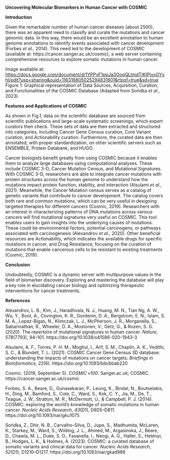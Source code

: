
**Uncovering Molecular Biomarkers in Human Cancer with COSMIC**

**Introduction**

Given the remarkable number of human cancer diseases (about 2500), there was an apparent need to classify and curate the mutations and cancer genomic data. In this way, there would be an excellent annotation to human genome annotations to identify events associated with cancer development (Forbes _et al.,_ 2014). This need led to the development of COSMIC (available at: https\://cancer.sanger.ac.uk/cosmic), a web server containing comprehensive resources to explore somatic mutations in human cancer.

Image available at: https://docs.google.com/document/d/1YPPyF1ppJa3OoqQLtmdTiKtPjxxGYvhl/edit?usp=sharing&ouid=116316805025294831601&rtpof=true&sd=true
Figure 1: Graphical representation of Data Sources, Acquisition, Curation, and Functionalities of the COSMIC Database (Adapted from Sońdka _et al.,_ 2023).

**Features and Applications of COSMIC**

As shown in Fig.1, data on the scientific database are sourced from scientific publications and large-scale systematic screenings, which expert curators then check. These sets of data are then extracted and structured into categories, including Cancer Gene Census curation, Core Variant curation, and Actionability curation. Furthermore, the curated data are then annotated, with proper standardization, on other scientific servers such as ENSEMBLE, Protein Databank, and HUGO.

Cancer biologists benefit greatly from using COSMIC because it enables them to analyze large databases using computational analyses. These include COSMIC 3-D, Cancer Mutation Census, and Mutational Signatures. With COSMIC 3-D, researchers are able to integrate cancer mutations with protein structures across the human genome to understand how the mutations impact protein function, stability, and interaction (Alsulami _et al.,_ 2021). Meanwhile, the Cancer Mutation census serves as a catalog of genetic variants that contribute to cancer development. The catalog covers both rare and common mutations, which can be very useful in designing targeted therapies for different cancers (Cosmic, 2019). Researchers with an interest in characterizing patterns of DNA mutations across various cancers will find mutational signatures very useful on COSMIC. This tool enables users to gain insights into the underlying causes of mutations. These could be environmental factors, potential carcinogens, or pathways associated with carcinogenesis (Alexandrov _et al.,_ 2020). Other beneficial resources are Actionability, which indicates the available drugs for specific mutations in cancer, and Drug Resistance, focusing on the curation of mutations that enable cancerous cells to be resistant to existing treatments (Cosmic, 2019).

**Conclusion**

Undoubtedly, COSMIC is a dynamic server with multipurpose values in the field of biomarker discovery. Exploring and mastering the database will play a key role in elucidating cancer biology and optimizing therapeutic interventions for cancer treatments.

**References**

Alexandrov, L. B., Kim, J., Haradhvala, N. J., Huang, M. N., Tian Ng, A. W., Wu, Y., Boot, A., Covington, K. R., Gordenin, D. A., Bergstrom, E. N., Islam, S. M. A., Lopez-Bigas, N., Klimczak, L. J., McPherson, J. R., Morganella, S., Sabarinathan, R., Wheeler, D. A., Mustonen, V., Getz, G., & Rozen, S. G. (2020). The repertoire of mutational signatures in human cancer. _Nature_, _578_(7793), 94–101. https\://doi.org/10.1038/s41586-020-1943-3

Alsulami, A. F., Torres, P. H. M., Moghul, I., Arif, S. M., Chaplin, A. K., Vedithi, S. C., & Blundell, T. L. (2021). COSMIC Cancer Gene Census 3D database: understanding the impacts of mutations on cancer targets. _Briefings in Bioinformatics_, _22_(6). https\://doi.org/10.1093/bib/bbab220

Cosmic. (2019, September 5). _COSMIC v100_. Sanger.ac.uk; COSMIC. https\://cancer.sanger.ac.uk/cosmic

Forbes, S. A., Beare, D., Gunasekaran, P., Leung, K., Bindal, N., Boutselakis, H., Ding, M., Bamford, S., Cole, C., Ward, S., Kok, C. Y., Jia, M., De, T., Teague, J. W., Stratton, M. R., McDermott, U., & Campbell, P. J. (2014). COSMIC: exploring the world’s knowledge of somatic mutations in human cancer. _Nucleic Acids Research_, _43_(D1), D805–D811. https\://doi.org/10.1093/nar/gku1075

Sońdka, Z., Dhir, N. B., Carvalho-Silva, D., Jupe, S., Madhumita, McLaren, K., Starkey, M., Ward, S., Wilding, J. L., Ahmed, M., Argasinska, J., Beare, D., Chawla, M. L., Duke, S. O., Fasanella, I., Neogi, A. G., Haller, S., Hetényi, B., Hodges, L. K., & Holmes, A. (2023). COSMIC: a curated database of somatic variants and clinical data for cancer. _Nucleic Acids Research_, _52_(D1), D1210–D1217. https\://doi.org/10.1093/nar/gkad986
